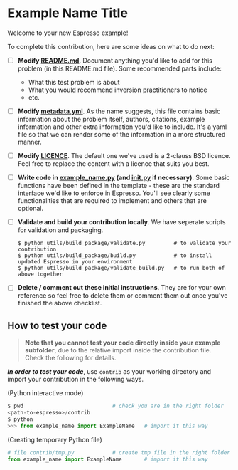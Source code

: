 # Example Name Title

<!-- Please write anything you'd like to explain about the forward problem here -->

Welcome to your new Espresso example!

To complete this contribution, here are some ideas on what to do next:

- [ ] **Modify [README.md](README.md)**. Document anything you'd like to add for this problem
  (in this README.md file). Some recommended parts include:
   - What this test problem is about
   - What you would recommend inversion practitioners to notice
   - etc.
- [ ] **Modify [metadata.yml](metadata.yml)**. As the name suggests, this file contains basic
   information about the problem itself, authors, citations, example information and
   other extra information you'd like to include. It's a yaml file so that we can 
   render some of the information in a more structured manner.
- [ ] **Modify [LICENCE](LICENCE)**. The default one we've used is a 2-clauss BSD licence. 
   Feel free to replace the content with a licence that suits you best.
- [ ] **Write code in [example_name.py](example_name.py) (and [__init__.py](__init__.py) if
   necessary)**. Some basic functions have been defined in the template - these are the
   standard interface we'd like to enforce in Espresso. You'll see
   clearly some functionalities that are required to implement and others that are
   optional.
- [ ] **Validate and build your contribution locally**. We have seperate scripts for 
   validation and packaging.
   ```console
   $ python utils/build_package/validate.py         # to validate your contribution
   $ python utils/build_package/build.py            # to install updated Espresso in your environment
   $ python utils/build_package/validate_build.py   # to run both of above together
   ```
- [ ] **Delete / comment out these initial instructions**. They are for your own reference
   so feel free to delete them or comment them out once you've finished the above
   checklist.


## How to test your code

> **Note that you cannot test your code directly inside your example subfolder**, due to
> the relative import inside the contribution file. Check the following for details.

***In order to test your code***, use `contrib` as your working directory and import your contribution
in the following ways.

(Python interactive mode)
```python
$ pwd                            # check you are in the right folder
<path-to-espresso>/contrib
$ python
>>> from example_name import ExampleName   # import it this way
```

(Creating temporary Python file)
```python
# file contrib/tmp.py            # create tmp file in the right folder
from example_name import ExampleName       # import it this way
```
